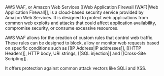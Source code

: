 AWS WAF, or Amazon Web Services [[Web Application Firewall (WAF)|Web Application Firewall]], is a cloud-based security service provided by Amazon Web Services. It is designed to protect web applications from common web exploits and attacks that could affect application availability, compromise security, or consume excessive resources. 

AWS WAF allows for the creation of custom rules that control web traffic. These rules can be designed to block, allow or monitor web requests based on specific conditions such as [[IP Address|IP addresses]], [[HTTP Headers]], HTTP body, URI strings, [[SQL injection]] and [[Cross-Site Scripting]].

It offers protection against common attack vectors like SQLi and XSS. 